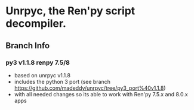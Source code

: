 # Unrpyc, the Ren'py script decompiler.
## Branch Info
### py3 v1.1.8 renpy 7.5/8
- based on unrpyc v1.1.8
- includes the python 3 port (see branch https://github.com/madeddy/unrpyc/tree/py3_port%40v1.1.8)
- with all needed changes so its able to work with Ren'py 7.5.x and 8.0.x apps
